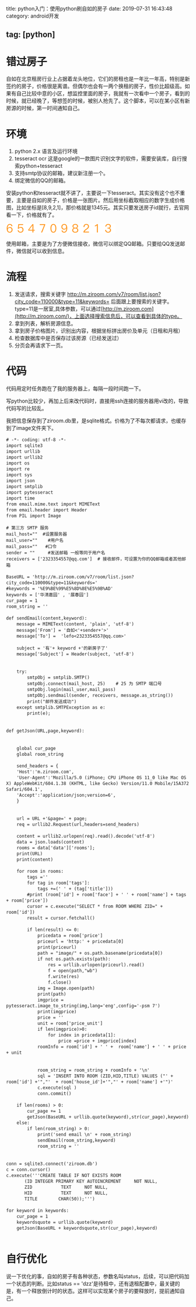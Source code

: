 title: python入门：使用python刷自如的房子
date: 2019-07-31 16:43:48
category: android开发

tag: [python]
---

# 错过房子

自如在北京租房行业上占据着龙头地位，它们的房租也是一年比一年高，特别是新签约的房子，价格很是离谱。但偶尔也会有一两个换租的房子，性价比超级高。如果有自己比较中意的小区，想监控里面的房子，我就有一次看中一个房子，看到的时候，就已经晚了，等想签的时候，被别人抢先了。这个脚本，可以在某小区有新房源的时候，第一时间通知自己。

<!-- more -->

# 环境

1. python 2.x 语言及运行环境
2. tesseract ocr 这是google的一款图片识别文字的软件，需要安装库，自行搜索python+tesseract
3. 支持smtp协议的邮箱，建议新注册一个。
4. 绑定微信的QQ的邮箱。

安装python和tesseract就不讲了，主要说一下tesseract。其实没有这个也不重要，主要是自如的房子，价格是一张图片。然后用坐标截取相应的数字生成价格图，比如坐标是[8,9,2,1]，那价格就是1345元。其实只要发送房子id就行，去官网看一下，价格就有了。

![](/image/20190731/price.png)

使用邮箱，主要是为了方便微信接收，微信可以绑定QQ邮箱。只要给QQ发送邮件，微信就可以收到信息。

# 流程

1. 发送请求，搜索关键字 http://m.ziroom.com/v7/room/list.json?city_code=110000&type=11&keywords=   后面跟上要搜索的关键字。type=11是一居室,具体参数，可以通过[http://m.ziroom.com](http://m.ziroom.com/)，上面选择搜索信息后，可以查看到具体的type。
2. 拿到列表，解析房源信息。
3. 拿到房子价格图片，识别出内容，根据坐标拼出房价及单元（日租和月租）
4. 检查数据库中是否保存过该房源（已经发送过）
5. 分页会再请求下一页。



# 代码

代码用定时任务跑在了我的服务器上，每隔一段时间跑一下。

写python比较少，再加上后来改代码时，直接用ssh连接的服务器用vi改的，导致代码写的比较乱。

我把信息保存到了ziroom.db里，是sqlite格式。价格为了不每次都请求，也缓存到了image文件夹下。

```
# -*- coding: utf-8 -*-
import sqlite3
import urllib
import urllib2
import os
import re
import sys
import json
import smtplib
import pytesseract
import time
from email.mime.text import MIMEText
from email.header import Header
from PIL import Image

# 第三方 SMTP 服务
mail_host=""  #设置服务器
mail_user=""    #用户名
mail_pass=""   #口令 
sender = ""		#发送邮箱 一般等同于用户名
receivers = ['2323354557@qq.com']  # 接收邮件，可设置为你的QQ邮箱或者其他邮箱

BaseURL = 'http://m.ziroom.com/v7/room/list.json?city_code=110000&type=11&keywords='  
#keywords = '%E9%BE%99%E5%8D%8E%E5%9B%AD'
keywords = ['华清嘉园' , '展春园']
cur_page = 1
room_string = ''

def sendEmail(content,keyword):
	message = MIMEText(content, 'plain', 'utf-8')
	message['From'] = '自如<'+sender+'>'
	message['To'] =  'lefo<2323354557@qq.com>'
	
	subject = '有'+ keyword +'的新房子了'
	message['Subject'] = Header(subject, 'utf-8')
	
	
	try:
		smtpObj = smtplib.SMTP() 
		smtpObj.connect(mail_host, 25)    # 25 为 SMTP 端口号
		smtpObj.login(mail_user,mail_pass)  
		smtpObj.sendmail(sender, receivers, message.as_string())
		print("邮件发送成功")
	except smtplib.SMTPException as e:
		print(e);


def getJson(URL,page,keyword):

	
	global cur_page
	global room_string

	send_headers = {
    'Host':'m.ziroom.com',
    'User-Agent':'Mozilla/5.0 (iPhone; CPU iPhone OS 11_0 like Mac OS X) AppleWebKit/604.1.38 (KHTML, like Gecko) Version/11.0 Mobile/15A372 Safari/604.1',
    'Accept':'application/json;version=6',
	}
  
	
	url = URL +'&page=' + page;
	req = urllib2.Request(url,headers=send_headers)

	content = urllib2.urlopen(req).read().decode('utf-8')
	data = json.loads(content)
	rooms = data['data']['rooms'];
	print(URL)
	print(content)
	
	for room in rooms:
		tags =''
		for tag in room['tags']:
			tags +=(' ' + (tag['title']))
		#print (room['id'] + room['face'] + ' ' + room['name'] + tags + room['price'])
		cursor = c.execute("SELECT * from ROOM WHERE ZID=" + room['id'])
		result = cursor.fetchall()
		
		if len(result) <= 0:
			pricedata = room['price']
			priceurl = 'http:' + pricedata[0]
			print(priceurl)
			path = "image/" + os.path.basename(pricedata[0])
			if not os.path.exists(path):
				res = urllib.urlopen(priceurl).read()
				f = open(path,"wb")
				f.write(res)
				f.close()
			img = Image.open(path)
			print(path)
			imgprice = pytesseract.image_to_string(img,lang='eng',config='-psm 7')
			print(imgprice)
			price = ''
			unit = room['price_unit']
			if len(imgprice)>0:
				for index in pricedata[1]:
					price =price + imgprice[index]
			roomInfo = room['id'] + ' ' +  room['name'] + ' ' + price + unit
			 

			room_string = room_string + roomInfo + '\n'
			sql = 'INSERT INTO ROOM (ZID,HID,TITLE) VALUES ("' + room['id'] +'","'  + room['house_id']+'","' + room['name'] +'")'
			c.execute(sql )
			conn.commit()
	
	if len(rooms) > 0:
		cur_page += 1
		getJson(BaseURL + urllib.quote(keyword),str(cur_page),keyword)
	else:
		if len(room_string) > 0:
			print('send email \n' + room_string)
			sendEmail(room_string,keyword)
			room_string = ''
			
		
conn = sqlite3.connect('ziroom.db')		
c = conn.cursor()
c.execute('''CREATE TABLE IF NOT EXISTS ROOM
       (ID INTEGER PRIMARY KEY AUTOINCREMENT     NOT NULL,
	   ZID           TEXT     NOT NULL,
       HID           TEXT     NOT NULL,
       TITLE        CHAR(50));''')

for keyword in keywords:
	cur_page = 1
	keywordsquote = urllib.quote(keyword)
	getJson(BaseURL + keywordsquote,str(cur_page),keyword)


```

# 自行优化

说一下优化的事，自如的房子有各种状态，参数名叫status，后续，可以把代码加一个状态的判断。比如status == 'dzz'是待租中，还有退租配置中，最关键的是，有一个释放倒计时的状态。这样可以实现某个房子的要释放时，提前通知自己。